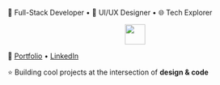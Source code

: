 🚀 Full-Stack Developer • 🎨 UI/UX Designer • 🌐 Tech Explorer  
<p align="center">
  <img src="https://skillicons.dev/icons?i=next,react,js,ts,html,css,tailwind,figma,wordpress,git,github,bash,postman,graphql,nodejs,netlify,vercel" width="40" />
</p>

🔗 [Portfolio](https://mdkamran.vercel.app/) • [LinkedIn](https://www.linkedin.com/in/md-kamran-247154246/)  

⭐ Building cool projects at the intersection of **design & code**  

